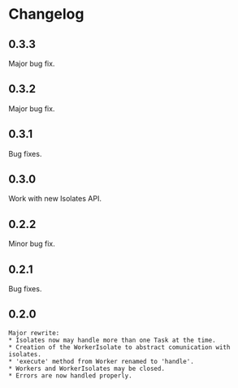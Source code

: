 # Changelog

## 0.3.3
  Major bug fix.

## 0.3.2
  Major bug fix.

## 0.3.1
  Bug fixes.

## 0.3.0
  Work with new Isolates API.

## 0.2.2
  Minor bug fix.

## 0.2.1
  Bug fixes.

## 0.2.0
	Major rewrite:
	* Isolates now may handle more than one Task at the time.
	* Creation of the WorkerIsolate to abstract comunication with isolates.
	* 'execute' method from Worker renamed to 'handle'.
	* Workers and WorkerIsolates may be closed.
	* Errors are now handled properly.